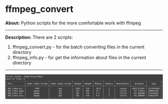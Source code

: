 # ffmpeg_convert

**About:** Python scripts for the more comfortable work with ffmpeg

<hr>

**Description:** There are 2 scripts:
1. ffmpeg_convert.py - for the batch converting files in the current directory
2. ffmpeg_info.py - for get the information about files in the current directory


<hr>


![Alt text](screenshots/ffmpeg_info_result.png "The result of ffmpeg_info.py's work ")

